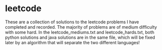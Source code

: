 # leetcode
These are a collection of solutions to the leetcode problems I have completed and recorded. The majority of problems are of medium difficulty with some hard.
In the leetcode_mediums.txt and leetcode_hards.txt, both python solutions and java solutions are in the same file, which will be fixed later by an algorithm that
will separate the two different languages!
